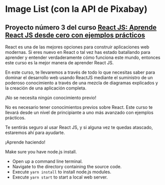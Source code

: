 # Image List (con la API de Pixabay)
## Proyecto número 3 del curso [React JS: Aprende React JS desde cero con ejemplos prácticos](https://www.udemy.com/course/draft/3059118/?referralCode=33913D86F9A48A2BF99D)

React es una de las mejores opciones para construir aplicaciones web modernas. Si eres nuevo en React o tal vez has estado batallando para aprender y entender verdaderamente cómo funciona este mundo, entonces este curso es la mejor manera de aprender React JS.

En este curso, te llevaremos a través de todo lo que necesitas saber para dominar el desarrollo web usando ReactJS mediante el suministro de un poderoso conocimiento a través de una mezcla de diagramas explicados y la creación de una aplicación completa.

¡No se necesita ningún conocimiento previo!

No es necesario tener conocimientos previos sobre React. Este curso te llevará desde un nivel de principiante a uno más avanzado con ejemplos prácticos.

Te sentirás seguro al usar React JS, y si alguna vez te quedas atascado, estaremos ahí para ayudarte.

¡Aprende haciendo!


Make sure you have node.js install.
* Open up a command line terminal.
* Navigate to the directory containing the source code.
* Execute `yarn install` to install node.js modules.
* Execute `yarn start` to start a local web server.
